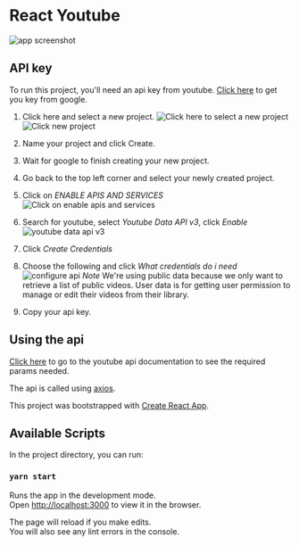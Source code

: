 # React Youtube

![app screenshot](https://res.cloudinary.com/dwfzniyyh/image/upload/v1573991245/React%20youtube/react-youtube-screenshot.png)

## API key

To run this project, you'll need an api key from youtube. [Click here](https://console.developers.google.com) to get you key from google.

1. Click here and select a new project.
![Click here to select a new project](https://res.cloudinary.com/dwfzniyyh/image/upload/v1573867807/React%20youtube/youtube-api-1.png)
![Click new project](https://res.cloudinary.com/dwfzniyyh/image/upload/v1573867807/React%20youtube/youtube-api-2.png)

2. Name your project and click Create.

3. Wait for google to finish creating your new project.

4. Go back to the top left corner and select your newly created project.

5. Click on *ENABLE APIS AND SERVICES*
![Click on enable apis and services](https://res.cloudinary.com/dwfzniyyh/image/upload/v1573868190/React%20youtube/youtube-api-3.png)

6. Search for youtube, select *Youtube Data API v3*, click *Enable*
![youtube data api v3](https://res.cloudinary.com/dwfzniyyh/image/upload/v1573868376/React%20youtube/youtube-api-4.png)

7. Click *Create Credentials*

8. Choose the following and click *What credentials do i need*
![configure api](https://res.cloudinary.com/dwfzniyyh/image/upload/v1573868544/React%20youtube/youtube-api-5.png)
*Note* We're using public data because we only want to retrieve a list of public videos. User data is for getting user permission to manage or edit their videos from their library.

9. Copy your api key.

## Using the api

[Click here](https://developers.google.com/youtube/v3/docs/search/list) to go to the youtube api documentation to see the required params needed.

The api is called using [axios](https://github.com/axios/axios).

This project was bootstrapped with [Create React App](https://github.com/facebook/create-react-app).

## Available Scripts

In the project directory, you can run:

### `yarn start`

Runs the app in the development mode.<br />
Open [http://localhost:3000](http://localhost:3000) to view it in the browser.

The page will reload if you make edits.<br />
You will also see any lint errors in the console.
